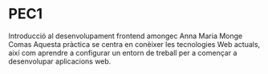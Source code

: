 # PEC1
 Introducció al desenvolupament frontend
amongec
Anna Maria Monge Comas
Aquesta pràctica se centra en conèixer les tecnologies Web actuals, així com aprendre a configurar un entorn de treball per a començar a desenvolupar aplicacions web.
